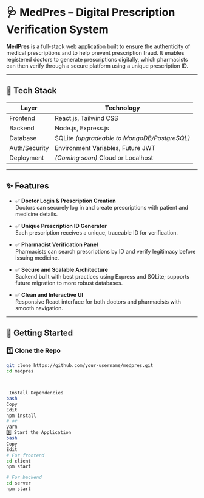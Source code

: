 # 🩺 MedPres – Digital Prescription Verification System

**MedPres** is a full-stack web application built to ensure the authenticity of medical prescriptions and to help prevent prescription fraud. It enables registered doctors to generate prescriptions digitally, which pharmacists can then verify through a secure platform using a unique prescription ID.

---

## 🔧 Tech Stack

| Layer       | Technology          |
|-------------|---------------------|
| Frontend    | React.js, Tailwind CSS |
| Backend     | Node.js, Express.js |
| Database    | SQLite *(upgradeable to MongoDB/PostgreSQL)* |
| Auth/Security | Environment Variables, Future JWT |
| Deployment | *(Coming soon)* Cloud or Localhost |

---

## ✨ Features

- ✅ **Doctor Login & Prescription Creation**  
  Doctors can securely log in and create prescriptions with patient and medicine details.

- ✅ **Unique Prescription ID Generator**  
  Each prescription receives a unique, traceable ID for verification.

- ✅ **Pharmacist Verification Panel**  
  Pharmacists can search prescriptions by ID and verify legitimacy before issuing medicine.

- ✅ **Secure and Scalable Architecture**  
  Backend built with best practices using Express and SQLite; supports future migration to more robust databases.

- ✅ **Clean and Interactive UI**  
  Responsive React interface for both doctors and pharmacists with smooth navigation.

---

## 🚀 Getting Started

### 1️⃣ Clone the Repo
```bash
git clone https://github.com/your-username/medpres.git
cd medpres



 Install Dependencies
bash
Copy
Edit
npm install
# or
yarn
3️⃣ Start the Application
bash
Copy
Edit
# For frontend
cd client
npm start

# For backend
cd server
npm start

